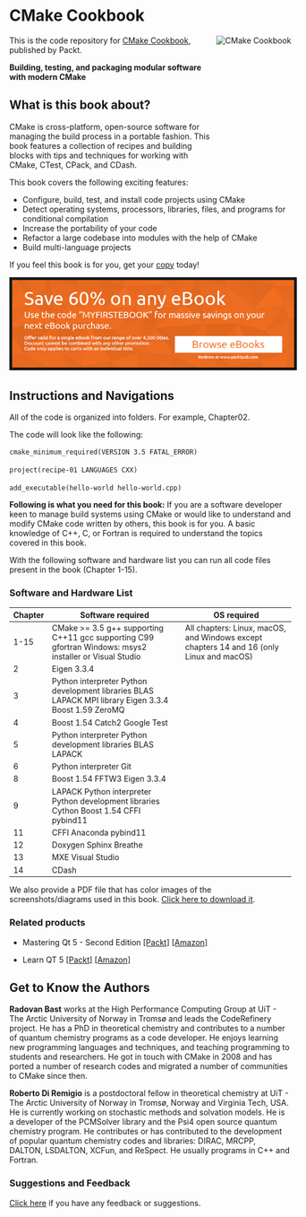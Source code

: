 # CMake Cookbook

<a href="https://www.packtpub.com/application-development/cmake-cookbook?utm_source=github&utm_medium=repository&utm_campaign=9781788470711"><img src="https://www.packtpub.com/sites/default/files/B08515.png" alt="CMake Cookbook" height="256px" align="right"></a>

This is the code repository for [CMake Cookbook](https://www.packtpub.com/application-development/cmake-cookbook?utm_source=github&utm_medium=repository&utm_campaign=9781788470711), published by Packt.

**Building, testing, and packaging modular software with modern CMake**

## What is this book about?
CMake is cross-platform, open-source software for managing the build process in a portable fashion. This book features a collection of recipes and building blocks with tips and techniques for working with CMake, CTest, CPack, and CDash.

This book covers the following exciting features:
* Configure, build, test, and install code projects using CMake
* Detect operating systems, processors, libraries, files, and programs for conditional compilation
* Increase the portability of your code
* Refactor a large codebase into modules with the help of CMake
* Build multi-language projects

If you feel this book is for you, get your [copy](https://www.amazon.com/dp/1788470710) today!

<a href="https://www.packtpub.com/?utm_source=github&utm_medium=banner&utm_campaign=GitHubBanner"><img src="https://raw.githubusercontent.com/PacktPublishing/GitHub/master/GitHub.png" 
alt="https://www.packtpub.com/" border="5" /></a>


## Instructions and Navigations
All of the code is organized into folders. For example, Chapter02.

The code will look like the following:
```
cmake_minimum_required(VERSION 3.5 FATAL_ERROR)

project(recipe-01 LANGUAGES CXX)

add_executable(hello-world hello-world.cpp)
```

**Following is what you need for this book:**
If you are a software developer keen to manage build systems using CMake or would like to understand and modify CMake code written by others, this book is for you. A basic knowledge of C++, C, or Fortran is required to understand the topics covered in this book.

With the following software and hardware list you can run all code files present in the book (Chapter 1-15).

### Software and Hardware List

| Chapter  | Software required                   | OS required                        |
| -------- | ------------------------------------| -----------------------------------|
| 1-15     | CMake >= 3.5 g++ supporting C++11 gcc supporting C99 gfortran Windows: msys2 installer or Visual Studio | All chapters: Linux, macOS, and Windows except chapters 14 and 16 (only Linux and macOS) |
| 2        | Eigen 3.3.4           | |
| 3        | Python interpreter Python development libraries BLAS LAPACK MPI library Eigen 3.3.4 Boost 1.59 ZeroMQ | |
| 4        | Boost 1.54 Catch2 Google Test     | |
| 5        | Python interpreter Python development libraries BLAS LAPACK            | |
| 6        | Python interpreter Git            | |
| 8        | Boost 1.54 FFTW3 Eigen 3.3.4      | |
| 9        | LAPACK Python interpreter Python development libraries Cython Boost 1.54 CFFI pybind11 | |
| 11       | CFFI Anaconda pybind11            | |
| 12       | Doxygen Sphinx Breathe            | |
| 13       | MXE Visual Studio                 | |
| 14       | CDash                             | |

We also provide a PDF file that has color images of the screenshots/diagrams used in this book. [Click here to download it](https://www.packtpub.com/sites/default/files/downloads/CMakeCookbook_ColorImages.pdf).

### Related products <Other books you may enjoy>
* Mastering Qt 5 - Second Edition [[Packt]](https://www.packtpub.com/web-development/mastering-qt-5-second-edition?utm_source=github&utm_medium=repository&utm_campaign=9781788995399) [[Amazon]](https://www.amazon.com/dp/1788995392)

* Learn QT 5 [[Packt]](https://www.packtpub.com/web-development/learn-qt-5?utm_source=github&utm_medium=repository&utm_campaign=9781788478854) [[Amazon]](https://www.amazon.com/dp/1788478851)

## Get to Know the Authors
**Radovan Bast** works at the High Performance Computing Group at UiT - The Arctic University of Norway in Tromsø and leads the CodeRefinery project. He has a PhD in theoretical chemistry and contributes to a number of quantum chemistry programs as a code developer. He enjoys learning new programming languages and techniques, and teaching programming to students and researchers. He got in touch with CMake in 2008 and has ported a number of research codes and migrated a number of communities to CMake since then.

**Roberto Di Remigio** is a postdoctoral fellow in theoretical chemistry at UiT - The Arctic University of Norway in Tromsø, Norway and Virginia Tech, USA. He is currently working on stochastic methods and solvation models. He is a developer of the PCMSolver library and the Psi4 open source quantum chemistry program. He contributes or has contributed to the development of popular quantum chemistry codes and libraries: DIRAC, MRCPP, DALTON, LSDALTON, XCFun, and ReSpect. He usually programs in C++ and Fortran.

### Suggestions and Feedback
[Click here](https://docs.google.com/forms/d/e/1FAIpQLSdy7dATC6QmEL81FIUuymZ0Wy9vH1jHkvpY57OiMeKGqib_Ow/viewform) if you have any feedback or suggestions.
